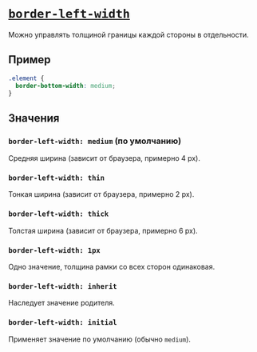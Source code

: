 # [`border-left-width`](../index.md)

Можно управлять толщиной границы каждой стороны в отдельности.

## Пример

```css
.element {
  border-bottom-width: medium;
}
```

## Значения

### `border-left-width: medium` (по умолчанию)

Средняя ширина (зависит от браузера, примерно 4 px).

### `border-left-width: thin`

Тонкая ширина (зависит от браузера, примерно 2 px).

### `border-left-width: thick`

Толстая ширина (зависит от браузера, примерно 6 px).

### `border-left-width: 1px`

Одно значение, толщина рамки со всех сторон одинаковая.

### `border-left-width: inherit`

Наследует значение родителя.

### `border-left-width: initial`

Применяет значение по умолчанию (обычно `medium`).
